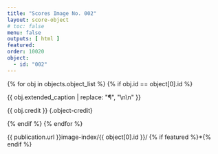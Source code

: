 ```yaml
---
title: "Scores Image No. 002"
layout: score-object
# toc: false
menu: false
outputs: [ html ]
featured: 
order: 10020
object:
  - id: "002"
---
```


{% for obj in objects.object_list %}
{% if obj.id == object[0].id %}

{{ obj.extended_caption | replace: "¶", "\n\n" }}

{{ obj.credit }} {.object-credit}

{% endif %}
{% endfor %}

<div class="object-credit object-url is-print-only">

{{ publication.url }}image-index/{{ object[0].id }}/ {% if featured %}*{% endif %}

</div>
